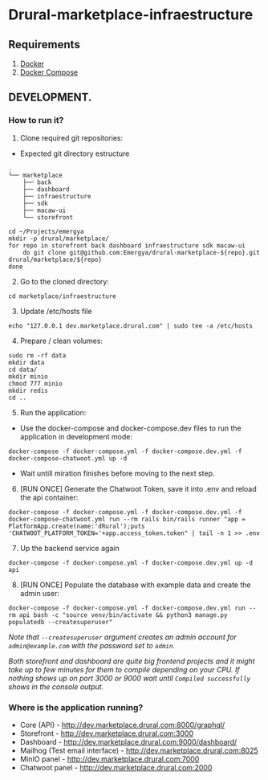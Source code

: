 # Drural-marketplace-infraestructure

## Requirements

1. [Docker](https://docs.docker.com/install/)
2. [Docker Compose](https://docs.docker.com/compose/install/)

## DEVELOPMENT.

### How to run it?

1. Clone required git repositories:

- Expected git directory estructure

```
.
└── marketplace
    ├── back
    ├── dashboard
    ├── infraestructure
    ├── sdk
    ├── macaw-ui
    └── storefront

```

```
cd ~/Projects/emergya
mkdir -p drural/marketplace/
for repo in storefront back dashboard infraestructure sdk macaw-ui
    do git clone git@github.com:Emergya/drural-marketplace-${repo}.git drural/marketplace/${repo}
done
```

2. Go to the cloned directory:

```
cd marketplace/infraestructure
```

3. Update /etc/hosts file

```
echo "127.0.0.1 dev.marketplace.drural.com" | sudo tee -a /etc/hosts
```

4. Prepare / clean volumes:

```
sudo rm -rf data
mkdir data
cd data/
mkdir minio
chmod 777 minio
mkdir redis
cd ..
```

5. Run the application:

- Use the docker-compose and docker-compose.dev files to run the application in development mode:

```
docker-compose -f docker-compose.yml -f docker-compose.dev.yml -f docker-compose-chatwoot.yml up -d
```

- Wait untill miration finishes before moving to the next step.

6. [RUN ONCE] Generate the Chatwoot Token, save it into .env and reload the api container:

```
docker-compose -f docker-compose.yml -f docker-compose.dev.yml -f docker-compose-chatwoot.yml run --rm rails bin/rails runner "app = PlatformApp.create(name:'dRural');puts 'CHATWOOT_PLATFORM_TOKEN='+app.access_token.token" | tail -n 1 >> .env
```

7. Up the backend service again

```
docker-compose -f docker-compose.yml -f docker-compose.dev.yml up -d api
```

8. [RUN ONCE] Populate the database with example data and create the admin user:

```
docker-compose -f docker-compose.yml -f docker-compose.dev.yml run --rm api bash -c "source venv/bin/activate && python3 manage.py populatedb --createsuperuser"
```

_Note that `--createsuperuser` argument creates an admin account for `admin@example.com` with the password set to `admin`._

_Both storefront and dashboard are quite big frontend projects and it might take up to few minutes for them to compile depending on your CPU. If nothing shows up on port 3000 or 9000 wait until `Compiled successfully` shows in the console output._

### Where is the application running?

- Core (API) - http://dev.marketplace.drural.com:8000/graphql/
- Storefront - http://dev.marketplace.drural.com:3000
- Dashboard - http://dev.marketplace.drural.com:9000/dashboard/
- Mailhog (Test email interface) - http://dev.marketplace.drural.com:8025
- MinIO panel - http://dev.marketplace.drural.com:7000
- Chatwoot panel - http://dev.marketplace.drural.com:2000
